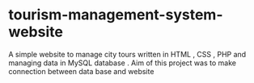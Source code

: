 # tourism-management-system-website

A simple website to manage city tours written in HTML , CSS , PHP and managing data in MySQL database . Aim of this project was to make connection between data base and website
